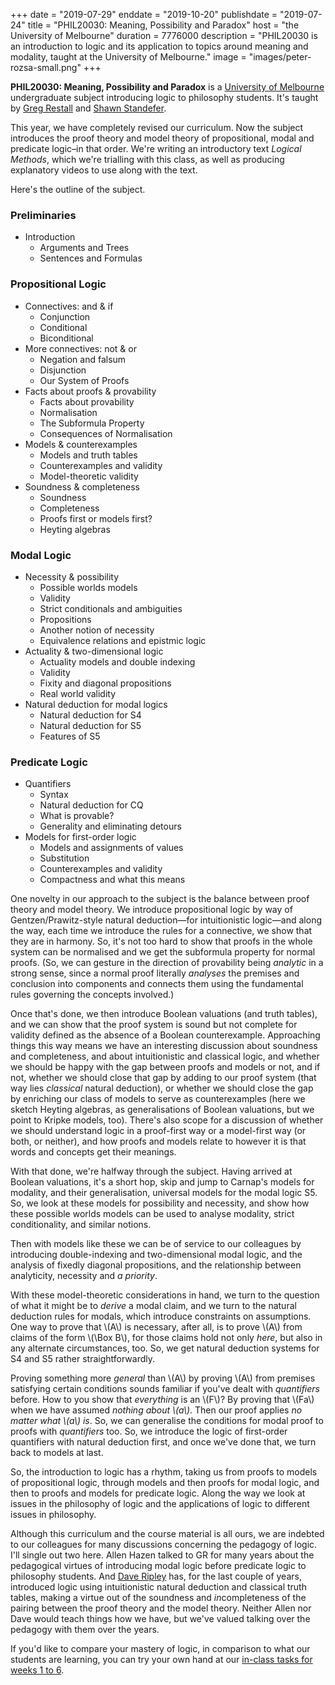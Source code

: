 +++
date = "2019-07-29"
enddate = "2019-10-20"
publishdate = "2019-07-24"
title = "PHIL20030: Meaning, Possibility and Paradox"
host = "the University of Melbourne"
duration = 7776000
description = "PHIL20030 is an introduction to logic and its application to topics around meaning and modality, taught at the University of Melbourne."
image = "images/peter-rozsa-small.png"
+++

**<span class="caps">PHIL20030</span>: Meaning, Possibility and Paradox** is a [University of Melbourne](http://unimelb.edu.au) undergraduate subject introducing logic to philosophy students. It's taught by [Greg Restall](http://consequently.org) and [Shawn Standefer](https://shawn-standefer.github.io).

This year, we have completely revised our curriculum. Now the subject introduces the proof theory and model theory of propositional, modal and predicate logic&ndash;in that order. We're writing an introductory text _Logical Methods_, which we're trialling with this class, as well as producing explanatory videos to use along with the text.

 
Here's the outline of the subject. 

### Preliminaries
* Introduction
	- Arguments and Trees
	- Sentences and Formulas

### Propositional Logic
* Connectives: and &amp; if
	- Conjunction
	- Conditional
	- Biconditional
* More connectives: not &amp; or
	- Negation and falsum
	- Disjunction
	- Our System of Proofs
* Facts about proofs &amp; provability
	- Facts about provability
	- Normalisation
	- The Subformula Property
	- Consequences of Normalisation
* Models &amp; counterexamples
	- Models and truth tables
	- Counterexamples and validity
	- Model-theoretic validity
* Soundness &amp; completeness
	- Soundness
	- Completeness
	- Proofs first or models first?
	- Heyting algebras

### Modal Logic
* Necessity &amp; possibility
	- Possible worlds models
	- Validity
	- Strict conditionals and ambiguities
	- Propositions
	- Another notion of necessity
	- Equivalence relations and epistmic logic
* Actuality &amp; two-dimensional logic
	- Actuality models and double indexing
	- Validity
	- Fixity and diagonal propositions
	- Real world validity
* Natural deduction for modal logics
	- Natural deduction for S4
	- Natural deduction for S5
	- Features of S5

### Predicate Logic
* Quantifiers
	- Syntax
	- Natural deduction for CQ
	- What is provable?
	- Generality and eliminating detours
* Models for first-order logic
	- Models and assignments of values
	- Substitution
	- Counterexamples and validity
	- Compactness and what this means

One novelty in our approach to the subject is the balance between proof theory and model theory. We introduce propositional logic by way of Gentzen/Prawitz-style natural deduction&mdash;for intuitionistic logic&mdash;and along the way, each time we introduce the rules for a connective, we show that they are in harmony. So, it's not too hard to show that proofs in the whole system can be normalised and we get the subformula property for normal proofs. (So, we can gesture in the direction of provability being _analytic_ in a strong sense, since a normal proof literally _analyses_ the premises and conclusion into components and connects them using the fundamental rules governing the concepts involved.) 

Once that's done, we then introduce Boolean valuations (and truth tables), and we can show that the proof system is sound but not complete for validity defined as the absence of a Boolean counterexample. Approaching things this way means we have an interesting discussion about soundness and completeness, and about intuitionistic and classical logic, and whether we should be happy with the gap between proofs and models or not, and if not, whether we should close that gap by adding to our proof system (that way lies *classical* natural deduction), or whether we should close the gap by enriching our class of models to serve as counterexamples (here we sketch Heyting algebras, as generalisations of Boolean valuations, but we point to Kripke models, too). There's also scope for a discussion of whether we should understand logic in a proof-first way or a model-first way (or both, or neither), and how proofs and models relate to however it is that words and concepts get their meanings.

With that done, we're halfway through the subject. Having arrived at Boolean valuations, it's a short hop, skip and jump to Carnap's models for modality, and their generalisation, universal models for the modal logic S5. So, we look at these models for possibility and necessity, and show how these possible worlds models can be used to analyse modality, strict conditionality, and similar notions. 

Then with models like these we can be of service to our colleagues by introducing double-indexing and two-dimensional modal logic, and the analysis of fixedly diagonal propositions, and the relationship between analyticity, necessity and _a priority_. 

With these model-theoretic considerations in hand, we turn to the question of what it might be to _derive_ a modal claim, and we turn to the natural deduction rules for modals, which introduce constraints on assumptions. One way to prove that \\(A\\) is necessary, after all, is to prove \\(A\\) from claims of the form \\(\Box B\\), for those claims hold not only _here_, but also in any alternate circumstances, too. So, we get natural deduction systems for S4 and S5 rather straightforwardly.

Proving something more _general_ than \\(A\\) by proving \\(A\\) from premises satisfying certain conditions sounds familiar if you've dealt with _quantifiers_ before. How to you show that _everything_ is an \\(F\\)? By proving that \\(Fa\\) when we have assumed _nothing about \\(a\\)_. Then our proof applies _no matter what \\(a\\) is_. So, we can generalise the conditions for modal proof to proofs with _quantifiers_ too. So, we introduce the logic of first-order quantifiers with natural deduction first, and once we've done that, we turn back to models at last.

So, the introduction to logic has a rhythm, taking us from proofs to models of propositional logic, through models and then proofs for modal logic, and then to proofs and models for predicate logic. Along the way we look at issues in the philosophy of logic and the applications of logic to different issues in philosophy.

Although this curriculum and the course material is all ours, we are indebted to our colleagues for many discussions concerning the pedagogy of logic. I'll single out two here. Allen Hazen talked to GR for many years about the pedagogical virtues of introducing modal logic before predicate logic to philosophy students. And [Dave Ripley](http://davewripley.rocks) has, for the last couple of years, introduced logic using intuitionistic natural deduction and classical truth tables, making a virtue out of the soundness and <em>in</em>completeness of the pairing between the proof theory and the model theory. Neither Allen nor Dave would teach things how we have, but we've valued talking over the pedagogy with them over the years.

If you'd like to compare your mastery of logic, in comparison to what our students are learning, you can try your own hand at our [in-class tasks for weeks 1 to 6](/resources/PHIL20030-2019-class-tasks-1-6.pdf).